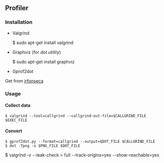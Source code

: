 ## Profiler

### Installation

* Valgrind 

	$ sudo apt-get install valgrind
	
* Graphviz (for _dot utility_) 

	$ sudo apt-get install graphviz
	
* Gprof2dot 

Get from [jrfonseca](http://code.google.com/p/jrfonseca/wiki/Gprof2Dot)

### Usage

#### Collect data

	$ valgrind --tool=callgrind --callgrind-out-file=$CALLGRIND_FILE $EXEC_FILE

#### Convert

    $ gprof2dot.py --format=callgrind --output=$DOT_FILE $CALLGRIND_FILE
    $ dot -Tpng -o $PNG_FILE $DOT_FILE


	
$ valgrind -v --leak-check = full --track-origins=yes --show-reachable=yes